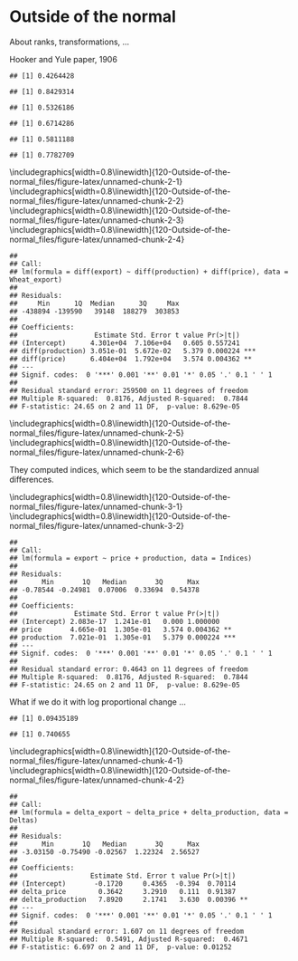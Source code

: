 # Outside of the normal


About ranks, transformations, ...

Hooker and Yule paper, 1906


```
## [1] 0.4264428
```

```
## [1] 0.8429314
```

```
## [1] 0.5326186
```

```
## [1] 0.6714286
```

```
## [1] 0.5811188
```

```
## [1] 0.7782709
```

\includegraphics[width=0.8\linewidth]{120-Outside-of-the-normal_files/figure-latex/unnamed-chunk-2-1} \includegraphics[width=0.8\linewidth]{120-Outside-of-the-normal_files/figure-latex/unnamed-chunk-2-2} \includegraphics[width=0.8\linewidth]{120-Outside-of-the-normal_files/figure-latex/unnamed-chunk-2-3} \includegraphics[width=0.8\linewidth]{120-Outside-of-the-normal_files/figure-latex/unnamed-chunk-2-4} 

```
## 
## Call:
## lm(formula = diff(export) ~ diff(production) + diff(price), data = Wheat_export)
## 
## Residuals:
##     Min      1Q  Median      3Q     Max 
## -438894 -139590   39148  188279  303853 
## 
## Coefficients:
##                   Estimate Std. Error t value Pr(>|t|)    
## (Intercept)      4.301e+04  7.106e+04   0.605 0.557241    
## diff(production) 3.051e-01  5.672e-02   5.379 0.000224 ***
## diff(price)      6.404e+04  1.792e+04   3.574 0.004362 ** 
## ---
## Signif. codes:  0 '***' 0.001 '**' 0.01 '*' 0.05 '.' 0.1 ' ' 1
## 
## Residual standard error: 259500 on 11 degrees of freedom
## Multiple R-squared:  0.8176,	Adjusted R-squared:  0.7844 
## F-statistic: 24.65 on 2 and 11 DF,  p-value: 8.629e-05
```

\includegraphics[width=0.8\linewidth]{120-Outside-of-the-normal_files/figure-latex/unnamed-chunk-2-5} \includegraphics[width=0.8\linewidth]{120-Outside-of-the-normal_files/figure-latex/unnamed-chunk-2-6} 

They computed indices, which seem to be the standardized annual differences.

\includegraphics[width=0.8\linewidth]{120-Outside-of-the-normal_files/figure-latex/unnamed-chunk-3-1} \includegraphics[width=0.8\linewidth]{120-Outside-of-the-normal_files/figure-latex/unnamed-chunk-3-2} 

```
## 
## Call:
## lm(formula = export ~ price + production, data = Indices)
## 
## Residuals:
##      Min       1Q   Median       3Q      Max 
## -0.78544 -0.24981  0.07006  0.33694  0.54378 
## 
## Coefficients:
##              Estimate Std. Error t value Pr(>|t|)    
## (Intercept) 2.083e-17  1.241e-01   0.000 1.000000    
## price       4.665e-01  1.305e-01   3.574 0.004362 ** 
## production  7.021e-01  1.305e-01   5.379 0.000224 ***
## ---
## Signif. codes:  0 '***' 0.001 '**' 0.01 '*' 0.05 '.' 0.1 ' ' 1
## 
## Residual standard error: 0.4643 on 11 degrees of freedom
## Multiple R-squared:  0.8176,	Adjusted R-squared:  0.7844 
## F-statistic: 24.65 on 2 and 11 DF,  p-value: 8.629e-05
```

What if we do it with log  proportional change ...

```
## [1] 0.09435189
```

```
## [1] 0.740655
```

\includegraphics[width=0.8\linewidth]{120-Outside-of-the-normal_files/figure-latex/unnamed-chunk-4-1} \includegraphics[width=0.8\linewidth]{120-Outside-of-the-normal_files/figure-latex/unnamed-chunk-4-2} 

```
## 
## Call:
## lm(formula = delta_export ~ delta_price + delta_production, data = Deltas)
## 
## Residuals:
##      Min       1Q   Median       3Q      Max 
## -3.03150 -0.75490 -0.02567  1.22324  2.56527 
## 
## Coefficients:
##                  Estimate Std. Error t value Pr(>|t|)   
## (Intercept)       -0.1720     0.4365  -0.394  0.70114   
## delta_price        0.3642     3.2910   0.111  0.91387   
## delta_production   7.8920     2.1741   3.630  0.00396 **
## ---
## Signif. codes:  0 '***' 0.001 '**' 0.01 '*' 0.05 '.' 0.1 ' ' 1
## 
## Residual standard error: 1.607 on 11 degrees of freedom
## Multiple R-squared:  0.5491,	Adjusted R-squared:  0.4671 
## F-statistic: 6.697 on 2 and 11 DF,  p-value: 0.01252
```
